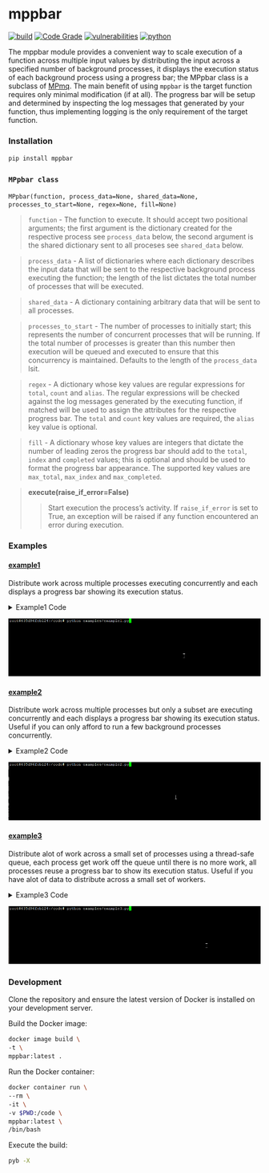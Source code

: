 # mppbar
[![build](https://github.com/soda480/mppbar/actions/workflows/main.yml/badge.svg)](https://github.com/soda480/mppbar/actions/workflows/main.yml)
[![Code Grade](https://api.codiga.io/project/33815/status/svg)](https://app.codiga.io/public/project/33815/mppbar/dashboard)
[![vulnerabilities](https://img.shields.io/badge/vulnerabilities-None-brightgreen)](https://pypi.org/project/bandit/)
[![python](https://img.shields.io/badge/python-3.9-teal)](https://www.python.org/downloads/)

The mppbar module provides a convenient way to scale execution of a function across multiple input values by distributing the input across a specified number of background processes, it displays the execution status of each background process using a progress bar; the MPpbar class is a subclass of [MPmq](https://github.com/soda480/mpmq). The main benefit of using `mppbar` is the target function requires only minimal modification (if at all). The progress bar will be setup and determined by inspecting the log messages that generated by your function, thus implementing logging is the only requirement of the target function.

### Installation
```bash
pip install mppbar
```

### `MPpbar class`
```
MPpbar(function, process_data=None, shared_data=None, processes_to_start=None, regex=None, fill=None)
```
> `function` - The function to execute. It should accept two positional arguments; the first argument is the dictionary created for the respective process see `process_data` below, the second argument is the shared dictionary sent to all proceses see `shared_data` below.

> `process_data` - A list of dictionaries where each dictionary describes the input data that will be sent to the respective background process executing the function; the length of the list dictates the total number of processes that will be executed.

> `shared_data` - A dictionary containing arbitrary data that will be sent to all processes.

> `processes_to_start` - The number of processes to initially start; this represents the number of concurrent processes that will be running. If the total number of processes is greater than this 
number then execution will be queued and executed to ensure that this concurrency is maintained. Defaults to the length of the `process_data` lsit.

> `regex` - A dictionary whose key values are regular expressions for `total`, `count` and `alias`. The regular expressions will be checked against the log messages generated by the executing function, if matched will be used to assign the attributes for the respective progress bar. The `total` and `count` key values are required, the `alias` key value is optional.

> `fill` - A dictionary whose key values are integers that dictate the number of leading zeros the progress bar should add to the `total`, `index` and `completed` values; this is optional and should be used to format the progress bar appearance. The supported key values are `max_total`, `max_index` and `max_completed`.

> **execute(raise_if_error=False)**
>> Start execution the process’s activity. If `raise_if_error` is set to True, an exception will be raised if any function encountered an error during execution.


### Examples

#### [example1](https://github.com/soda480/mppbar/blob/main/examples/example1.py)

Distribute work across multiple processes executing concurrently and each displays a progress bar showing its execution status.

<details><summary>Example1 Code</summary>

```Python
from mppbar import MPpbar
import time, names, random, logging
logger = logging.getLogger(__name__)

def do_work(data, *args):
    logger.debug(f'processor is {names.get_last_name()}')
    total = data['total']
    logger.debug(f'processing total of {total}')
    for index in range(total):
        time.sleep(random.choice([.1, .2, .4]))
        logger.debug(f'processed item {index}')
    return total

def main():
    process_data = [{'total': random.randint(8, 16)} for item in range(6)]
    regex = {
        'total': r'^processing total of (?P<value>\d+)$',
        'count': r'^processed item \d+$',
        'alias': r'^processor is (?P<value>.*)$',
    }
    print('>> Processing items...')
    pbars =  MPpbar(function=do_work, process_data=process_data, regex=regex, timeout=1)
    results = pbars.execute()
    print(f">> {len(process_data)} workers processed a total of {sum(result for result in results)} items")

if __name__ == '__main__':
    main()
```
</details>

![example1](https://raw.githubusercontent.com/soda480/mppbar/main/docs/images/example1.gif)

#### [example2](https://github.com/soda480/mppbar/blob/main/examples/example2.py)

Distribute work across multiple processes but only a subset are executing concurrently and each displays a progress bar showing its execution status. Useful if you can only afford to run a few background processes concurrently.

<details><summary>Example2 Code</summary>

```Python
from mppbar import MPpbar
import time, names, random, logging
logger = logging.getLogger(__name__)

def do_work(data, *args):
    logger.debug(f'processor is {names.get_last_name()}')
    total = data['total']
    logger.debug(f'processing total of {total}')
    for index in range(total):
        time.sleep(random.choice([.1, .2, .4]))
        logger.debug(f'processed item {index}')
    return total

def main():
    process_data = [{'total': random.randint(8, 16)} for item in range(6)]
    regex = {
        'total': r'^processing total of (?P<value>\d+)$',
        'count': r'^processed item \d+$',
        'alias': r'^processor is (?P<value>.*)$',
    }
    fill = {
        'max_total': 100
    }
    print('>> Processing items...')
    pbars =  MPpbar(function=do_work, process_data=process_data, regex=regex, fill=fill, processes_to_start=3, timeout=1)
    results = pbars.execute()
    print(f">> {len(process_data)} workers processed a total of {sum(result for result in results)} items")

if __name__ == '__main__':
    main()
```
</details>

![example2](https://raw.githubusercontent.com/soda480/mppbar/main/docs/images/example2.gif)

#### [example3](https://github.com/soda480/mppbar/blob/main/examples/example3.py)

Distribute alot of work across a small set of processes using a thread-safe queue, each process get work off the queue until there is no more work, all processes reuse a progress bar to show its execution status. Useful if you have alot of data to distribute across a small set of workers.

<details><summary>Example3 Code</summary>

```Python
from mppbar import MPpbar
import time, names, random, logging
from multiprocessing import Queue
from queue import Empty
logger = logging.getLogger(__name__)

def do_work(total):
    logger.debug(f'processor is {names.get_last_name()}')
    logger.debug(f'processing total of {total}')
    for index in range(total):
        time.sleep(random.choice([.001, .003, .005]))
        logger.debug(f'processed item {index}')
    return total

def prepare_queue():
    queue = Queue()
    for _ in range(100):
        queue.put({'total': random.randint(40, 99)})
    return queue

def run_q(data, *args):
    queue = data['queue']
    result = 0
    while True:
        try:
            total = queue.get(timeout=1)['total']
            result += do_work(total)
            logger.debug('reset-mppbar')
        except Empty:
            logger.debug('reset-mppbar-complete')
            break
    return result

def main():
    queue = prepare_queue()
    process_data = [{'queue': queue} for item in range(3)]
    regex = {
        'total': r'^processing total of (?P<value>\d+)$',
        'count': r'^processed item \d+$',
        'alias': r'^processor is (?P<value>.*)$',
    }
    print('>> Processing items...')
    pbars =  MPpbar(function=run_q, process_data=process_data, regex=regex, timeout=1)
    results = pbars.execute()
    print(f">> {len(process_data)} workers processed a total of {sum(result for result in results)} items")

if __name__ == '__main__':
    main()
```
</details>

![example3](https://raw.githubusercontent.com/soda480/mppbar/main/docs/images/example3.gif)


### Development

Clone the repository and ensure the latest version of Docker is installed on your development server.

Build the Docker image:
```sh
docker image build \
-t \
mppbar:latest .
```

Run the Docker container:
```sh
docker container run \
--rm \
-it \
-v $PWD:/code \
mppbar:latest \
/bin/bash
```

Execute the build:
```sh
pyb -X
```
